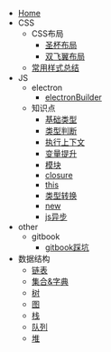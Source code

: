   - [Home](/0-Home.md)
  - CSS
    - CSS布局
      - [圣杯布局](/1-CSS/1-CSS布局/1-圣杯布局.md)
      - [双飞翼布局](/1-CSS/1-CSS布局/2-双飞翼布局.md)
    - [常用样式总结](/1-CSS/2-常用样式总结.md)
  - JS
    - electron
      - [electronBuilder](/2-JS/1-electron/1-electronBuilder.md)
    - 知识点
      - [基础类型](/2-JS/2-知识点/0-基础类型.md)
      - [类型判断](/2-JS/2-知识点/1-类型判断.md)
      - [执行上下文](/2-JS/2-知识点/2-执行上下文.md)
      - [变量提升](/2-JS/2-知识点/3-变量提升.md)
      - [模块](/2-JS/2-知识点/4-模块.md)
      - [closure](/2-JS/2-知识点/5-closure.md)
      - [this](/2-JS/2-知识点/6-this.md)
      - [类型转换](/2-JS/2-知识点/7-类型转换.md)
      - [new](/2-JS/2-知识点/8-new.md)
      - [js异步](/2-JS/2-知识点/9-js异步.md)
  - other
    - gitbook
      - [gitbook踩坑](/3-other/1-gitbook/1-gitbook踩坑.md)
  - 数据结构
    - [链表](/4-数据结构/1-链表.md)
    - [集合&字典](/4-数据结构/2-集合&字典.md)
    - [树](/4-数据结构/3-树.md)
    - [图](/4-数据结构/4-图.md)
    - [栈](/4-数据结构/5-栈.md)
    - [队列](/4-数据结构/6-队列.md)
    - [堆](/4-数据结构/7-堆.md)